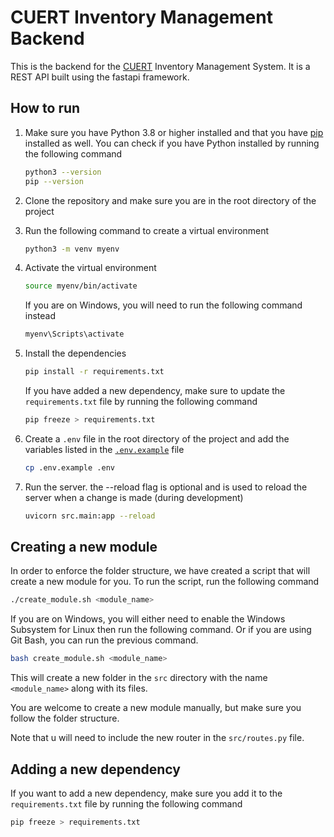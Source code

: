 # CUERT Inventory Management Backend

This is the backend for the [CUERT](https://cu-eco.org/) Inventory Management System. It is a REST API built using the fastapi framework.

## How to run


1. Make sure you have Python 3.8 or higher installed and that you have [pip](https://pip.pypa.io/en/stable/installing/) installed as well. You can check if you have Python installed by running the following command

    ```bash
    python3 --version
    pip --version
    ```

1. Clone the repository and make sure you are in the root directory of the project


1. Run the following command to create a virtual environment

    ```bash
    python3 -m venv myenv
    ```

1. Activate the virtual environment

    ```bash
    source myenv/bin/activate
    ```
    
    If you are on Windows, you will need to run the following command instead

    ```bash
    myenv\Scripts\activate
    ```

1. Install the dependencies

    ```bash
    pip install -r requirements.txt
    ```

    If you have added a new dependency, make sure to update the `requirements.txt` file by running the following command

    ```bash
    pip freeze > requirements.txt
    ```

1. Create a `.env` file in the root directory of the project and add the variables listed in the [`.env.example`](.env.example) file

    ```bash
    cp .env.example .env
    ```


1. Run the server. the --reload flag is optional and is used to reload the server when a change is made (during development)

    ```bash
    uvicorn src.main:app --reload
    ```


## Creating a new module

In order to enforce the folder structure, we have created a script that will create a new module for you. To run the script, run the following command

```bash
./create_module.sh <module_name>
```

If you are on Windows, you will either need to enable the Windows Subsystem for Linux then run the following command. Or if you are using Git Bash, you can run the previous command. 

```bash
bash create_module.sh <module_name>
```

This will create a new folder in the `src` directory with the name `<module_name>` along with its files.

You are welcome to create a new module manually, but make sure you follow the folder structure.

Note that u will need to include the new router in the `src/routes.py` file.

## Adding a new dependency

If you want to add a new dependency, make sure you add it to the `requirements.txt` file by running the following command

```bash
pip freeze > requirements.txt
```